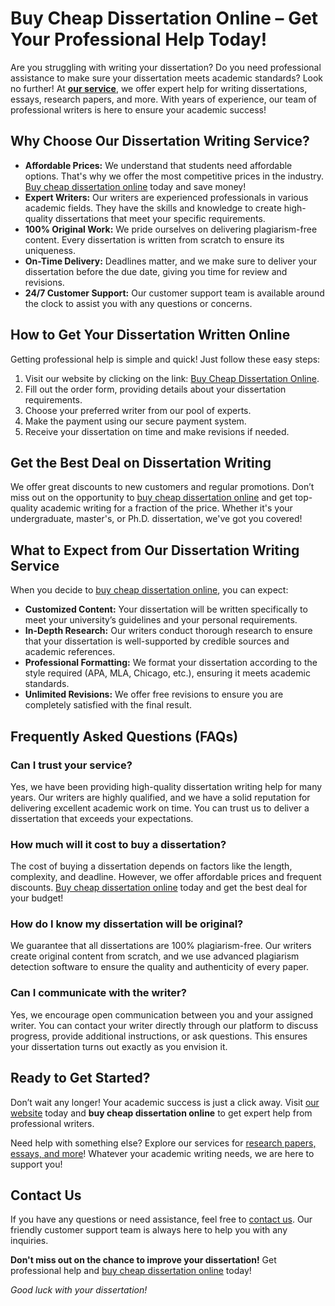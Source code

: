 # Buy Cheap Dissertation Online – Get Your Professional Help Today!

Are you struggling with writing your dissertation? Do you need professional assistance to make sure your dissertation meets academic standards? Look no further! At **[our service](https://tinyurl.com/topessay?keyword=buy+cheap+dissertation+online)**, we offer expert help for writing dissertations, essays, research papers, and more. With years of experience, our team of professional writers is here to ensure your academic success!

## Why Choose Our Dissertation Writing Service?

- **Affordable Prices:** We understand that students need affordable options. That's why we offer the most competitive prices in the industry. [Buy cheap dissertation online](https://tinyurl.com/topessay?keyword=buy+cheap+dissertation+online) today and save money!
- **Expert Writers:** Our writers are experienced professionals in various academic fields. They have the skills and knowledge to create high-quality dissertations that meet your specific requirements.
- **100% Original Work:** We pride ourselves on delivering plagiarism-free content. Every dissertation is written from scratch to ensure its uniqueness.
- **On-Time Delivery:** Deadlines matter, and we make sure to deliver your dissertation before the due date, giving you time for review and revisions.
- **24/7 Customer Support:** Our customer support team is available around the clock to assist you with any questions or concerns.

## How to Get Your Dissertation Written Online

Getting professional help is simple and quick! Just follow these easy steps:

1. Visit our website by clicking on the link: [Buy Cheap Dissertation Online](https://tinyurl.com/topessay?keyword=buy+cheap+dissertation+online).
2. Fill out the order form, providing details about your dissertation requirements.
3. Choose your preferred writer from our pool of experts.
4. Make the payment using our secure payment system.
5. Receive your dissertation on time and make revisions if needed.

## Get the Best Deal on Dissertation Writing

We offer great discounts to new customers and regular promotions. Don’t miss out on the opportunity to [buy cheap dissertation online](https://tinyurl.com/topessay?keyword=buy+cheap+dissertation+online) and get top-quality academic writing for a fraction of the price. Whether it's your undergraduate, master's, or Ph.D. dissertation, we've got you covered!

## What to Expect from Our Dissertation Writing Service

When you decide to [buy cheap dissertation online](https://tinyurl.com/topessay?keyword=buy+cheap+dissertation+online), you can expect:

- **Customized Content:** Your dissertation will be written specifically to meet your university’s guidelines and your personal requirements.
- **In-Depth Research:** Our writers conduct thorough research to ensure that your dissertation is well-supported by credible sources and academic references.
- **Professional Formatting:** We format your dissertation according to the style required (APA, MLA, Chicago, etc.), ensuring it meets academic standards.
- **Unlimited Revisions:** We offer free revisions to ensure you are completely satisfied with the final result.

## Frequently Asked Questions (FAQs)

### Can I trust your service?

Yes, we have been providing high-quality dissertation writing help for many years. Our writers are highly qualified, and we have a solid reputation for delivering excellent academic work on time. You can trust us to deliver a dissertation that exceeds your expectations.

### How much will it cost to buy a dissertation?

The cost of buying a dissertation depends on factors like the length, complexity, and deadline. However, we offer affordable prices and frequent discounts. [Buy cheap dissertation online](https://tinyurl.com/topessay?keyword=buy+cheap+dissertation+online) today and get the best deal for your budget!

### How do I know my dissertation will be original?

We guarantee that all dissertations are 100% plagiarism-free. Our writers create original content from scratch, and we use advanced plagiarism detection software to ensure the quality and authenticity of every paper.

### Can I communicate with the writer?

Yes, we encourage open communication between you and your assigned writer. You can contact your writer directly through our platform to discuss progress, provide additional instructions, or ask questions. This ensures your dissertation turns out exactly as you envision it.

## Ready to Get Started?

Don’t wait any longer! Your academic success is just a click away. Visit [our website](https://tinyurl.com/topessay?keyword=buy+cheap+dissertation+online) today and **buy cheap dissertation online** to get expert help from professional writers.

Need help with something else? Explore our services for [research papers, essays, and more](https://tinyurl.com/topessay?keyword=buy+cheap+dissertation+online)! Whatever your academic writing needs, we are here to support you!

## Contact Us

If you have any questions or need assistance, feel free to [contact us](https://tinyurl.com/topessay?keyword=buy+cheap+dissertation+online). Our friendly customer support team is always here to help you with any inquiries.

**Don't miss out on the chance to improve your dissertation!** Get professional help and [buy cheap dissertation online](https://tinyurl.com/topessay?keyword=buy+cheap+dissertation+online) today!

_Good luck with your dissertation!_
